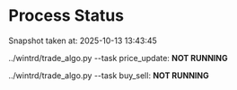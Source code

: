 # Process Status

Snapshot taken at: 2025-10-13 13:43:45

../wintrd/trade_algo.py --task price_update: **NOT RUNNING**

../wintrd/trade_algo.py --task buy_sell: **NOT RUNNING**

